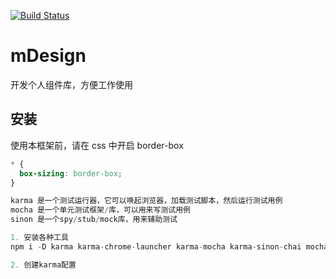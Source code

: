 [![Build Status](https://travis-ci.org/wangbing0417/mDesign.svg?branch=master)](https://travis-ci.org/wangbing0417/mDesign)

# mDesign

开发个人组件库，方便工作使用

## 安装

使用本框架前，请在 css 中开启 border-box

```css
* {
  box-sizing: border-box;
}
```

```js
karma 是一个测试运行器，它可以唤起浏览器，加载测试脚本，然后运行测试用例
mocha 是一个单元测试框架/库，可以用来写测试用例
sinon 是一个spy/stub/mock库，用来辅助测试

1. 安装各种工具
npm i -D karma karma-chrome-launcher karma-mocha karma-sinon-chai mocha sinon sinon-chai karma-chai karma-chai-spies

2. 创建karma配置

```
